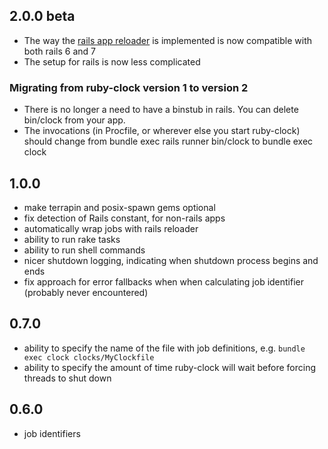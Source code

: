 ## 2.0.0 beta

* The way the [rails app reloader](https://guides.rubyonrails.org/threading_and_code_execution.html)
  is implemented is now compatible with both rails 6 and 7
* The setup for rails is now less complicated

### Migrating from ruby-clock version 1 to version 2

* There is no longer a need to have a binstub in rails. You can delete bin/clock from your app.
* The invocations (in Procfile, or wherever else you start ruby-clock) should change from
      bundle exec rails runner bin/clock
  to
      bundle exec clock

## 1.0.0

* make terrapin and posix-spawn gems optional
* fix detection of Rails constant, for non-rails apps
* automatically wrap jobs with rails reloader
* ability to run rake tasks
* ability to run shell commands
* nicer shutdown logging, indicating when shutdown process begins and ends
* fix approach for error fallbacks when when calculating job identifier (probably never encountered)

## 0.7.0

* ability to specify the name of the file with job definitions, e.g. `bundle exec clock clocks/MyClockfile`
* ability to specify the amount of time ruby-clock will wait before forcing threads to shut down

## 0.6.0

* job identifiers
